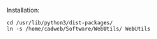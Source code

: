 Installation:

```
cd /usr/lib/python3/dist-packages/
ln -s /home/cadweb/Software/WebUtils/ WebUtils
```

